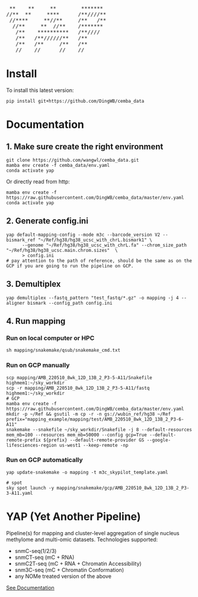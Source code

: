 [](http://www.network-science.de/ascii/)
<pre>
 **    **     **        *******
//**  **     ****      /**////**
 //****     **//**     /**   /**
  //**     **  //**    /*******
   /**    **********   /**////
   /**   /**//////**   /**
   /**   /**     /**   /**
   //    //      //    //
</pre>

# Install
To install this latest version:
```shell
pip install git+https://github.com/DingWB/cemba_data
```

# Documentation
## 1. Make sure create the right environment
```shell
git clone https://github.com/wangwl/cemba_data.git
mamba env create -f cemba_data/env.yaml
conda activate yap
```
Or directly read from http:
```shell
mamba env create -f https://raw.githubusercontent.com/DingWB/cemba_data/master/env.yaml
conda activate yap
```

## 2. Generate config.ini
```shell
yap default-mapping-config --mode m3c --barcode_version V2 --bismark_ref "~/Ref/hg38/hg38_ucsc_with_chrL.bismark1" \
      --genome "~/Ref/hg38/hg38_ucsc_with_chrL.fa" --chrom_size_path "~/Ref/hg38/hg38_ucsc.main.chrom.sizes"  \
      > config.ini
# pay attention to the path of reference, should be the same as on the GCP if you are going to run the pipeline on GCP.      
```
## 3. Demultiplex
```shell
yap demultiplex --fastq_pattern "test_fastq/*.gz" -o mapping -j 4 --aligner bismark --config_path config.ini

```
## 4. Run mapping
### Run on local computer or HPC
```shell
sh mapping/snakemake/qsub/snakemake_cmd.txt
```
### Run on GCP manually
```shell
scp mapping/AMB_220510_8wk_12D_13B_2_P3-5-A11/Snakefile highmem1:~/sky_workdir
scp -r mapping/AMB_220510_8wk_12D_13B_2_P3-5-A11/fastq highmem1:~/sky_workdir
# GCP
mamba env create -f https://raw.githubusercontent.com/DingWB/cemba_data/master/env.yaml
mkdir -p ~/Ref && gsutil -m cp -r -n gs://wubin_ref/hg38 ~/Ref
prefix="mapping_example/mapping/test/AMB_220510_8wk_12D_13B_2_P3-6-A11"
snakemake --snakefile ~/sky_workdir/Snakefile -j 8 --default-resources mem_mb=100 --resources mem_mb=50000 --config gcp=True --default-remote-prefix ${prefix} --default-remote-provider GS --google-lifesciences-region us-west1 --keep-remote -np
```

### Run on GCP automatically
```shell
yap update-snakemake -o mapping -t m3c_skypilot_template.yaml

# spot
sky spot launch -y mapping/snakemake/gcp/AMB_220510_8wk_12D_13B_2_P3-3-A11.yaml
```

# YAP (Yet Another Pipeline)
Pipeline(s) for mapping and cluster-level aggregation of single nucleus methylome and multi-omic datasets.
Technologies supported:
- snmC-seq(1/2/3)
- snmCT-seq (mC + RNA)
- snmC2T-seq (mC + RNA + Chromatin Accessibility)
- snm3C-seq (mC + Chromatin Conformation)
- any NOMe treated version of the above

[See Documentation](https://hq-1.gitbook.io/mc/)
